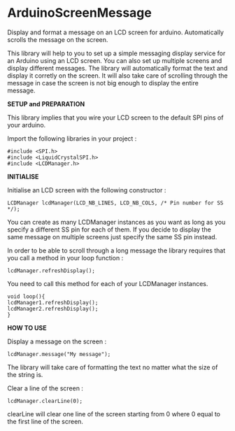 # ArduinoScreenMessage
Display and format a message on an LCD screen for arduino. Automatically scrolls the message on the screen.

This library will help to you to set up a simple messaging display service for an Arduino using an LCD screen. You can also set up multiple screens and display different messages. The library will automatically format the text and display it corretly on the screen. It will also take care of scrolling through the message in case the screen is not big enough to display the entire message. 


**SETUP and PREPARATION**

This library implies that you wire your LCD screen to the default SPI pins of your arduino.  

Import the following libraries in your project : 
```
#include <SPI.h>
#include <LiquidCrystalSPI.h>
#include <LCDManager.h>
```

**INITIALISE**

Initialise an LCD screen with the following constructor : 
```
LCDManager lcdManager(LCD_NB_LINES, LCD_NB_COLS, /* Pin number for SS */);
```
You can create as many LCDManager instances as you want as long as you specify a different SS pin for each of them. If you decide to display the same message on multiple screens just specify the same SS pin instead. 

In order to be able to scroll through a long message the library requires that you call a method in your loop function : 
```
lcdManager.refreshDisplay();
```
You need to call this method for each of your LCDManager instances. 
```
void loop(){
lcdManager1.refreshDisplay();
lcdManager2.refreshDisplay();
}
```

**HOW TO USE**

Display a message on the screen : 
```
lcdManager.message("My message");
```

The library will take care of formatting the text no matter what the size of the string is. 

Clear a line of the screen : 
```
lcdManager.clearLine(0);
```

clearLine will clear one line of the screen starting from 0 where 0 equal to the first line of the screen. 

  
